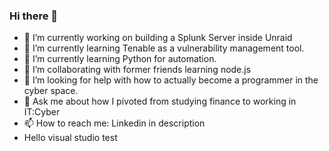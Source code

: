 ### Hi there 👋

<!--
**Lats7/lats7** is a ✨ _special_ ✨ repository because its `README.md` (this file) appears on your GitHub profile.

Here are some ideas to get you started:

-->

- 🔭 I’m currently working on building a Splunk Server inside Unraid
- 🌱 I’m currently learning Tenable as a vulnerability management tool.
- 🌱 I’m currently learning Python for automation.
- 👯 I’m collaborating with former friends learning node.js
- 🤔 I’m looking for help with how to actually become a programmer in the cyber space.
- 💬 Ask me about how I pivoted from studying finance to working in IT:Cyber
- 📫 How to reach me: Linkedin in description
- Hello visual studio test
